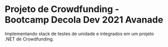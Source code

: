# Projeto de Crowdfunding - Bootcamp Decola Dev 2021 Avanade

Implementando stack de testes de unidade e integrados em um projeto .NET de Crowdfunding.
